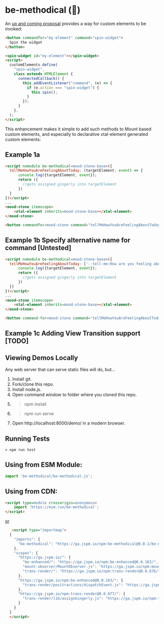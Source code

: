 # be-methodical (🔬)


An [up and coming proposal](https://open-ui.org/components/invokers.explainer/#invokers-and-custom-elements) provides a way for custom elements to be invoked:

```html
<button commandfor="my-element" command="spin-widget">
  Spin the widget
</button>

<spin-widget id="my-element"></spin-widget>
<script>
  customElements.define(
    "spin-widget",
    class extends HTMLElement {
      connectedCallback() {
        this.addEventListener("command", (e) => {
          if (e.action === "spin-widget") {
            this.spin();
          }
        });
      }
    },
  );
</script>
```

This enhancement makes it simple to add such methods to Mount based custom elements, and especially to declarative xtal-element generated custom elements:

## Example 1a

```html
<script nomodule be-methodical=mood-stone-base>({
  tellMeHowYouAreFeelingAboutToday: (targetElement, event) => {
      console.log({targetElement, event});
      return ({
        //gets assigned gingerly into targetElement
      })
  }
})</script>
...
<mood-stone itemscope>
    <xtal-element inherits=mood-stone-base></xtal-element>
</mood-stone>

<button commandfor=mood-stone command="tellMeHowYouAreFeelingAboutToday">
```

## Example 1b  Specify alternative name for command [Untested]

```html
<script nomodule be-methodical=mood-stone-base>({
  tellMeHowYouAreFeelingAboutToday: ['--tell-me:How are you feeling about today?', (targetElement, event) => {
      console.log({targetElement, event});
      return ({
        //gets assigned gingerly into targetElement
      })
  }]
})</script>
...
<mood-stone itemscope>
    <xtal-element inherits=mood-stone-base></xtal-element>
</mood-stone>

<button command-for=mood-stone command="tellMeHowYouAreFeelingAboutToday">
```

## Example 1c Adding View Transition support [TODO]



## Viewing Demos Locally

Any web server that can serve static files will do, but...

1.  Install git.
2.  Fork/clone this repo.
3.  Install node.js.
4.  Open command window to folder where you cloned this repo.
5.  > npm install
6.  > npm run serve
7.  Open http://localhost:8000/demo/ in a modern browser.

## Running Tests

```
> npm run test
```

## Using from ESM Module:

```JavaScript
import 'be-methodical/be-methodical.js';
```

## Using from CDN:

```html
<script type=module crossorigin=anonymous>
    import 'https://esm.run/be-methodical';
</script>
```

[or](https://generator.jspm.io)

```html
   <script type="importmap">
  {
    "imports": {
      "be-methodical": "https://ga.jspm.io/npm:be-methodical@0.0.1/be-methodical.js"
    },
    "scopes": {
      "https://ga.jspm.io/": {
        "be-enhanced/": "https://ga.jspm.io/npm:be-enhanced@0.0.163/",
        "mount-observer/MountObserver.js": "https://ga.jspm.io/npm:mount-observer@0.0.39/MountObserver.js",
        "trans-render/": "https://ga.jspm.io/npm:trans-render@0.0.876/"
      },
      "https://ga.jspm.io/npm:be-enhanced@0.0.163/": {
        "trans-render/positractions/dispatchEvent.js": "https://ga.jspm.io/npm:trans-render@0.0.876/positractions/dispatchEvent.js"
      },
      "https://ga.jspm.io/npm:trans-render@0.0.877/": {
        "trans-render/lib/assignGingerly.js": "https://ga.jspm.io/npm:trans-render@0.0.877/lib/assignGingerly.js"
      }
    }
  }
  </script>
```


